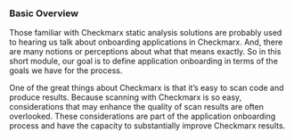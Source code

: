 ### Basic Overview
Those familiar with Checkmarx static analysis solutions are probably used to hearing us talk about onboarding applications in Checkmarx. And, there are many notions or perceptions about what that means exactly. So in this short module, our goal is to define application onboarding in terms of the goals we have for the process.  
  
One of the great things about Checkmarx is that it’s easy to scan code and produce results. Because scanning with Checkmarx is so easy, considerations that may enhance the quality of scan results are often overlooked. These considerations are part of the application onboarding process and have the capacity to substantially improve Checkmarx results.
